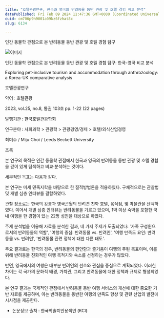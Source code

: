 ```yaml
---
title: "호텔관광연구, 한국과 영국의 반려동물 동반 관광 및 호텔 경험 비교 분석"
datePublished: Fri Feb 09 2024 11:47:36 GMT+0000 (Coordinated Universal Time)
cuid: cm706p9h9001a09kz6fzhat8c
slug: 6134

---
```



인간 동물학 관점으로 본 반려동물 동반 관광 및 호텔 경험 탐구

![이미지](https://cdn.hashnode.com/res/hashnode/image/upload/v1739260341766/07e85c88-16c1-4213-bd37-c385e74ffacf.jpeg)

인간 동물학 관점으로 본 반려동물 동반 관광 및 호텔 경험 탐구: 한국-영국 비교 분석

Exploring pet-inclusive tourism and accommodation through anthrozoology: a Korea-UK comparative analysis

호텔관광연구

약어 : 호텔관광

2023, vol.25, no.8, 통권 103호 pp. 1-22 (22 pages)

발행기관 : 한국호텔관광학회

연구분야 : 사회과학 > 관광학 > 관광경영/경제 > 호텔/외식산업경영

최미주 / Miju Choi / Leeds Beckett University

초록

본 연구의 목적은 인간 동물학 관점에서 한국과 영국의 반려동물 동반 관광 및 호텔 경험을 깊이 있게 탐색하고 비교·분석하는 것이다.

세부적인 목표는 다음과 같다.

본 연구는 미세 민족지학을 바탕으로 한 질적방법론을 적용하였다. 구체적으로는 관찰법 및 개별 심층 인터뷰를 결합하였다.

관찰 장소로는 한국의 강릉과 영국콘월의 반려견 친화 호텔, 음식점, 및 박물관을 선택하였다. 이어서 개별 심층 인터뷰는 반려동물을 기르고 있으며, 1박 이상 숙박을 포함한 국내 여행을 한 경험이 있는 22명 성인을 대상으로 하였다.

주제 분석법을 이용해 자료를 분석한 결과, 네 가지 주제가 도출되었다: '가족 구성원으로서의 반려동물의 역할', '여행의 중심: 반려동물 vs. 반려인', '여행 만족도 요인: 반려동물 vs. 반려인', '반려동물 관련 정책에 대한 다른 태도'.

주요 결과로는 한국의 경우, 반려동물의 편안함과 즐거움이 여행의 주된 목표이며, 이를 위해 반려동물 친화적인 여행 목적지와 숙소를 선정하는 경우가 많았다.

반면, 영국에서의 여행은 대부분 반려인의 선호와 관심을 중심으로 계획되었다. 이러한 차이는 각 국가의 문화적 배경, 가치관, 그리고 반려동물에 대한 정책과 규제로 형성되었다.

본 연구 결과는 국제적인 관점에서 반려동물 동반 여행 서비스의 개선에 대한 중요한 기반 자료를 제공하며, 이는 반려동물을 동반한 여행의 만족도 향상 및 관련 산업의 발전에 시사점을 제공한다.

* 논문정보 출처 : 한국학술지인용색인 (KCI)